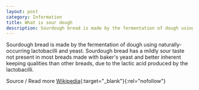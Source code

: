 ```yaml
---
layout: post
category: Information
title: What is sour dough
description: Sourdough bread is made by the fermentation of dough using naturally-occurring lactobacilli and yeast
---
```

Sourdough bread is made by the fermentation of dough using naturally-occurring lactobacilli and yeast. Sourdough bread has a mildly sour taste not present in most breads made with baker's yeast and better inherent keeping qualities than other breads, due to the lactic acid produced by the lactobacilli.

Source / Read more [Wikipedia](https://en.wikipedia.org/wiki/Sourdough){:target="_blank"}{:rel="nofollow"}
